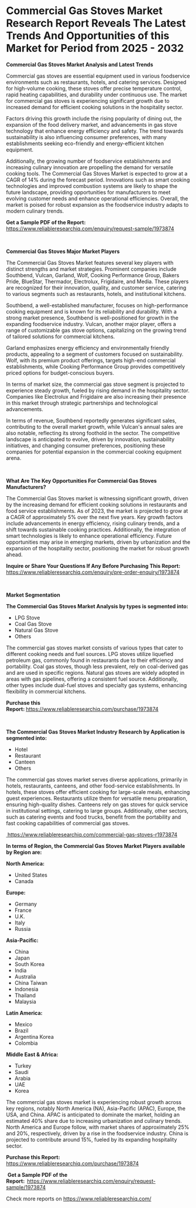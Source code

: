 <p><h1>Commercial Gas Stoves Market Research Report Reveals The Latest Trends And Opportunities of this Market for Period from 2025 - 2032</h1></p><p><strong>Commercial Gas Stoves Market Analysis and Latest Trends</strong></p>
<p><p>Commercial gas stoves are essential equipment used in various foodservice environments such as restaurants, hotels, and catering services. Designed for high-volume cooking, these stoves offer precise temperature control, rapid heating capabilities, and durability under continuous use. The market for commercial gas stoves is experiencing significant growth due to increased demand for efficient cooking solutions in the hospitality sector.</p><p>Factors driving this growth include the rising popularity of dining out, the expansion of the food delivery market, and advancements in gas stove technology that enhance energy efficiency and safety. The trend towards sustainability is also influencing consumer preferences, with many establishments seeking eco-friendly and energy-efficient kitchen equipment. </p><p>Additionally, the growing number of foodservice establishments and increasing culinary innovation are propelling the demand for versatile cooking tools. The Commercial Gas Stoves Market is expected to grow at a CAGR of 14% during the forecast period. Innovations such as smart cooking technologies and improved combustion systems are likely to shape the future landscape, providing opportunities for manufacturers to meet evolving customer needs and enhance operational efficiencies. Overall, the market is poised for robust expansion as the foodservice industry adapts to modern culinary trends.</p></p>
<p><strong>Get a Sample PDF of the Report:&nbsp;</strong> <a href="https://www.reliableresearchiq.com/enquiry/request-sample/1973874?utm_campaign=2475&utm_medium=2&utm_source=Github&utm_content=ia&utm_term=23022025&utm_id=commercial-gas-stoves">https://www.reliableresearchiq.com/enquiry/request-sample/1973874</a></p>
<p>&nbsp;</p>
<p><strong>Commercial Gas Stoves Major Market Players</strong></p>
<p><p>The Commercial Gas Stoves Market features several key players with distinct strengths and market strategies. Prominent companies include Southbend, Vulcan, Garland, Wolf, Cooking Performance Group, Bakers Pride, BlueStar, Thermador, Electrolux, Frigidaire, and Media. These players are recognized for their innovation, quality, and customer service, catering to various segments such as restaurants, hotels, and institutional kitchens.</p><p>Southbend, a well-established manufacturer, focuses on high-performance cooking equipment and is known for its reliability and durability. With a strong market presence, Southbend is well-positioned for growth in the expanding foodservice industry. Vulcan, another major player, offers a range of customizable gas stove options, capitalizing on the growing trend of tailored solutions for commercial kitchens.</p><p>Garland emphasizes energy efficiency and environmentally friendly products, appealing to a segment of customers focused on sustainability. Wolf, with its premium product offerings, targets high-end commercial establishments, while Cooking Performance Group provides competitively priced options for budget-conscious buyers.</p><p>In terms of market size, the commercial gas stove segment is projected to experience steady growth, fueled by rising demand in the hospitality sector. Companies like Electrolux and Frigidaire are also increasing their presence in this market through strategic partnerships and technological advancements.</p><p>In terms of revenue, Southbend reportedly generates significant sales, contributing to the overall market growth, while Vulcan's annual sales are also notable, reflecting its strong foothold in the sector. The competitive landscape is anticipated to evolve, driven by innovation, sustainability initiatives, and changing consumer preferences, positioning these companies for potential expansion in the commercial cooking equipment arena.</p></p>
<p>&nbsp;</p>
<p><strong>What Are The Key Opportunities For Commercial Gas Stoves Manufacturers?</strong></p>
<p><p>The Commercial Gas Stoves market is witnessing significant growth, driven by the increasing demand for efficient cooking solutions in restaurants and food service establishments. As of 2023, the market is projected to grow at a CAGR of approximately 5% over the next five years. Key growth factors include advancements in energy efficiency, rising culinary trends, and a shift towards sustainable cooking practices. Additionally, the integration of smart technologies is likely to enhance operational efficiency. Future opportunities may arise in emerging markets, driven by urbanization and the expansion of the hospitality sector, positioning the market for robust growth ahead.</p></p>
<p><strong>Inquire or Share Your Questions If Any Before Purchasing This Report:</strong> <a href="https://www.reliableresearchiq.com/enquiry/pre-order-enquiry/1973874?utm_campaign=2475&utm_medium=2&utm_source=Github&utm_content=ia&utm_term=23022025&utm_id=commercial-gas-stoves">https://www.reliableresearchiq.com/enquiry/pre-order-enquiry/1973874</a></p>
<p>&nbsp;</p>
<p><strong>Market Segmentation</strong></p>
<p><strong>The Commercial Gas Stoves Market Analysis by types is segmented into:</strong></p>
<p><ul><li>LPG Stove</li><li>Coal Gas Stove</li><li>Natural Gas Stove</li><li>Others</li></ul></p>
<p><p>The commercial gas stoves market consists of various types that cater to different cooking needs and fuel sources. LPG stoves utilize liquefied petroleum gas, commonly found in restaurants due to their efficiency and portability. Coal gas stoves, though less prevalent, rely on coal-derived gas and are used in specific regions. Natural gas stoves are widely adopted in areas with gas pipelines, offering a consistent fuel source. Additionally, other types include dual-fuel stoves and specialty gas systems, enhancing flexibility in commercial kitchens.</p></p>
<p><strong>Purchase this Report:&nbsp;</strong><a href="https://www.reliableresearchiq.com/purchase/1973874?utm_campaign=2475&utm_medium=2&utm_source=Github&utm_content=ia&utm_term=23022025&utm_id=commercial-gas-stoves">https://www.reliableresearchiq.com/purchase/1973874</a></p>
<p>&nbsp;</p>
<p><strong>The Commercial Gas Stoves Market Industry Research by Application is segmented into:</strong></p>
<p><ul><li>Hotel</li><li>Restaurant</li><li>Canteen</li><li>Others</li></ul></p>
<p><p>The commercial gas stoves market serves diverse applications, primarily in hotels, restaurants, canteens, and other food-service establishments. In hotels, these stoves offer efficient cooking for large-scale meals, enhancing guest experiences. Restaurants utilize them for versatile menu preparation, ensuring high-quality dishes. Canteens rely on gas stoves for quick service in institutional settings, catering to large groups. Additionally, other sectors, such as catering events and food trucks, benefit from the portability and fast cooking capabilities of commercial gas stoves.</p></p>
<p><a href="https://www.reliableresearchiq.com/commercial-gas-stoves-r1973874?utm_campaign=2475&utm_medium=2&utm_source=Github&utm_content=ia&utm_term=23022025&utm_id=commercial-gas-stoves">&nbsp;https://www.reliableresearchiq.com/commercial-gas-stoves-r1973874</a></p>
<p><strong>In terms of Region, the Commercial Gas Stoves Market Players available by Region are:</strong></p>
<p>
    <p> <strong> North America: </strong>
        <ul>
            <li>United States</li>
            <li>Canada</li>
        </ul>
        </p> 
    <p> <strong> Europe: </strong>
        <ul>
            <li>Germany</li>
            <li>France</li>
            <li>U.K.</li>
            <li>Italy</li>
            <li>Russia</li>
        </ul>
        </p> 
    <p> <strong> Asia-Pacific: </strong>
        <ul>
            <li>China</li>
            <li>Japan</li>
            <li>South Korea</li>
            <li>India</li>
            <li>Australia</li>
            <li>China Taiwan</li>
            <li>Indonesia</li>
            <li>Thailand</li>
            <li>Malaysia</li>
        </ul>
        </p> 
    <p> <strong> Latin America: </strong>
        <ul>
            <li>Mexico</li>
            <li>Brazil</li>
            <li>Argentina Korea</li>
            <li>Colombia</li>
        </ul>
        </p> 
    <p> <strong> Middle East & Africa: </strong>
        <ul>
            <li>Turkey</li>
            <li>Saudi</li>
            <li>Arabia</li>
            <li>UAE</li>
            <li>Korea</li>
        </ul>
    </p>
    </p>
<p><p>The commercial gas stoves market is experiencing robust growth across key regions, notably North America (NA), Asia-Pacific (APAC), Europe, the USA, and China. APAC is anticipated to dominate the market, holding an estimated 40% share due to increasing urbanization and culinary trends. North America and Europe follow, with market shares of approximately 25% and 20%, respectively, driven by a rise in the foodservice industry. China is projected to contribute around 15%, fueled by its expanding hospitality sector.</p></p>
<p><strong>Purchase this Report: </strong><a href="https://www.reliableresearchiq.com/purchase/1973874?utm_campaign=2475&utm_medium=2&utm_source=Github&utm_content=ia&utm_term=23022025&utm_id=commercial-gas-stoves">https://www.reliableresearchiq.com/purchase/1973874</a></p>
<p>&nbsp;<strong>Get a Sample PDF of the Report:&nbsp;&nbsp;</strong><a href="https://www.reliableresearchiq.com/enquiry/request-sample/1973874?utm_campaign=2475&utm_medium=2&utm_source=Github&utm_content=ia&utm_term=23022025&utm_id=commercial-gas-stoves">https://www.reliableresearchiq.com/enquiry/request-sample/1973874</a></p>
<p><strong></strong></p>
<p>Check more reports on <a href="https://www.reliableresearchiq.com/?utm_campaign=2475&utm_medium=2&utm_source=Github&utm_content=ia&utm_term=23022025&utm_id=commercial-gas-stoves">https://www.reliableresearchiq.com/</a></p>